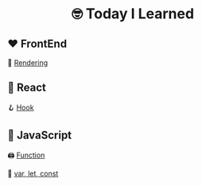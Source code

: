 <div align='center'>
  <h1>🤓 Today I Learned</h1>
</div>

## ❤️ FrontEnd
🚩 [Rendering](https://velog.io/@codename-602/FrontEnd-Rendering)

## 💙 React
🪝 [Hook](https://github.com/sizxero/TIL/blob/main/%F0%9F%92%99%20React/%5BReact%5D%20Hook.md)

## 💛 JavaScript
🖨️ [Function](https://velog.io/@codename-602/JavaScript-Function)

🌼 [var, let, const](https://velog.io/@codename-602/JavaScript-var-let-const)
